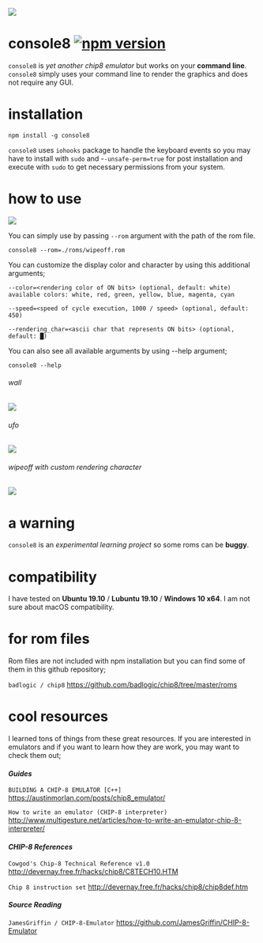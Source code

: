![](https://raw.githubusercontent.com/obsfx/console8/master/media/logo.png)

# console8 [![npm version](https://badge.fury.io/js/console8.svg)](https://badge.fury.io/js/console8)

`console8` is *yet another chip8 emulator* but works on your **command line**. `console8` simply uses your command line to render the graphics and does not require any GUI. 



# installation

```
npm install -g console8
```

`console8` uses `iohooks` package to handle the keyboard events so you may have to install with `sudo` and -`-unsafe-perm=true` for post installation and execute with `sudo` to get necessary permissions from your system.

# how to use

![](https://raw.githubusercontent.com/obsfx/console8/master/media/1.gif)

You can simply use by passing `--rom` argument with the path of the rom file.

```
console8 --rom=./roms/wipeoff.rom
```

You can customize the display color and character by using this additional arguments;

```
--color=<rendering color of ON bits> (optional, default: white)
available colors: white, red, green, yellow, blue, magenta, cyan

--speed=<speed of cycle execution, 1000 / speed> (optional, default: 450)

--rendering_char=<ascii char that represents ON bits> (optional, default: █)
```

You can also see all available arguments by using --help argument;

```
console8 --help
```



###### wall

![](https://raw.githubusercontent.com/obsfx/console8/master/media/2.gif)

###### ufo

![](https://raw.githubusercontent.com/obsfx/console8/master/media/3.gif)

###### wipeoff with custom rendering character

![](https://raw.githubusercontent.com/obsfx/console8/master/media/4.gif)



# a warning

`console8` is an *experimental learning project* so some roms can be **buggy**.



# compatibility

I have tested on **Ubuntu 19.10** / **Lubuntu 19.10** / **Windows 10 x64**. I am not sure about macOS compatibility.



# for rom files

Rom files are not included with npm installation but you can find some of them in this github repository;

`badlogic / chip8`  https://github.com/badlogic/chip8/tree/master/roms



# cool resources

I learned tons of things from these great resources. If you are interested in emulators and if you want to learn how they are work, you may want to check them out;



#### *Guides*

`BUILDING A CHIP-8 EMULATOR [C++] `https://austinmorlan.com/posts/chip8_emulator/

`How to write an emulator (CHIP-8 interpreter)` http://www.multigesture.net/articles/how-to-write-an-emulator-chip-8-interpreter/



#### *CHIP-8 References*

`Cowgod's Chip-8 Technical Reference v1.0` http://devernay.free.fr/hacks/chip8/C8TECH10.HTM

`Chip 8 instruction set` http://devernay.free.fr/hacks/chip8/chip8def.htm



#### *Source Reading*

`JamesGriffin / CHIP-8-Emulator` https://github.com/JamesGriffin/CHIP-8-Emulator